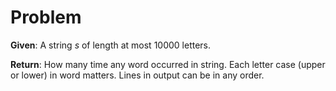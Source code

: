 # Problem

**Given**: A string *s* of length at most 10000 letters.

**Return**: How many time any word occurred in string. Each letter case (upper
or lower) in word matters. Lines in output can be in any order.
